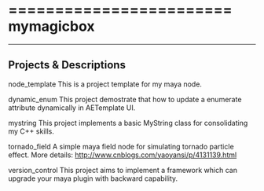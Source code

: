 ========================
mymagicbox
========================

------------------------
Projects & Descriptions
------------------------

node_template
This is a project template for my maya node.

dynamic_enum
This project demostrate that how to update a enumerate attribute dynamically in AETemplate UI.

mystring
This project implements a basic MyString class for consolidating my C++ skills.

tornado_field
A simple maya field node for simulating tornado particle effect.
More details: http://www.cnblogs.com/yaoyansi/p/4131139.html

version_control
This project aims to implement a framework which can upgrade your maya plugin with backward capability.


